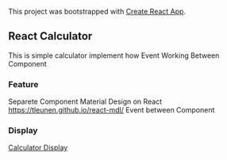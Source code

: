 This project was bootstrapped with [Create React App](https://github.com/facebook/create-react-app).

## React Calculator

This is simple calculator implement how Event Working Between Component

### Feature
Separete Component
Material Design on React https://tleunen.github.io/react-mdl/
Event between Component

### Display
[Calculator Display](src/images/calculator.png)